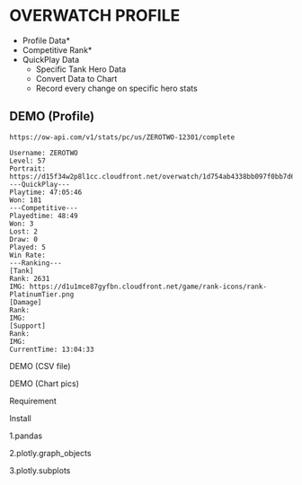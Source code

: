 # OVERWATCH PROFILE

* Profile Data*
* Competitive Rank*
* QuickPlay Data
  * Specific Tank Hero Data
  * Convert Data to Chart
  * Record every change on specific hero stats

## DEMO (Profile)
```
https://ow-api.com/v1/stats/pc/us/ZEROTWO-12301/complete
```
```csv
Username: ZEROTWO
Level: 57
Portrait: https://d15f34w2p8l1cc.cloudfront.net/overwatch/1d754ab4338bb097f0bb7d69fe4f14c41599bc5b3ea5fa21fef68a5a1b4f9796.png
---QuickPlay---
Playtime: 47:05:46
Won: 181
---Competitive---
Playedtime: 48:49
Won: 3
Lost: 2
Draw: 0
Played: 5
Win Rate: 
---Ranking---
[Tank]
Rank: 2631
IMG: https://d1u1mce87gyfbn.cloudfront.net/game/rank-icons/rank-PlatinumTier.png
[Damage]
Rank: 
IMG: 
[Support]
Rank: 
IMG: 
CurrentTime: 13:04:33
```



DEMO (CSV file)






DEMO (Chart pics)





Requirement

Install

1.pandas

2.plotly.graph_objects

3.plotly.subplots


